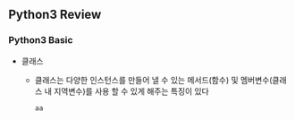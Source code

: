 ## Python3 Review

### Python3 Basic

- 클래스

  - 클래스는 다양한 인스턴스를 만들어 낼 수 있는 메서드(함수) 및 멤버변수(클래스 내 지역변수)를 사용 할 수 있게 해주는 특징이 있다

    ```python
    aa
    ```

    
